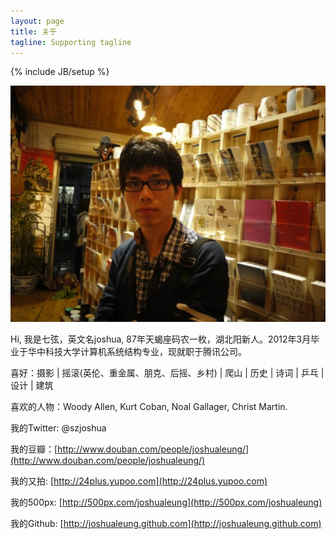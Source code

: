 ```yaml
---
layout: page
title: 关于
tagline: Supporting tagline
---
```

{% include JB/setup %}

![Photo of Joshua](/photos/joshua.jpg)

Hi, 我是七弦，英文名joshua, 87年天蝎座码农一枚，湖北阳新人。2012年3月毕业于华中科技大学计算机系统结构专业，现就职于腾讯公司。

喜好：摄影 | 摇滚(英伦、重金属、朋克、后摇、乡村) | 爬山 | 历史 | 诗词 | 乒乓 | 设计 | 建筑

喜欢的人物：Woody Allen, Kurt Coban, Noal Gallager, Christ Martin.


我的Twitter: @szjoshua

我的豆瓣：[http://www.douban.com/people/joshualeung/](http://www.douban.com/people/joshualeung/)

我的又拍: [http://24plus.yupoo.com](http://24plus.yupoo.com)

我的500px: [http://500px.com/joshualeung](http://500px.com/joshualeung)

我的Github: [http://joshualeung.github.com](http://joshualeung.github.com)


